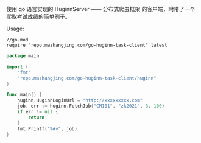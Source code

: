 使用 go 语言实现的 HuginnServer —— 分布式爬虫框架 的客户端，附带了一个爬取考试成绩的简单例子。

Usage:
```
//go.mod
require "repo.mazhangjing.com/go-huginn-task-client" latest
```
```go
package main

import (
	"fmt"
	"repo.mazhangjing.com/go-huginn-task-client/huginn"
)

func main() {
	huginn.HuginnLoginUrl = "http://xxxxxxxxx.com"
	job, err := huginn.FetchJob("CM101", "zk2021", 3, 100)
	if err != nil {
		return
	}
	fmt.Printf("%#v", job)
}
```